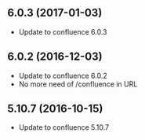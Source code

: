 
## 6.0.3 (2017-01-03)
- Update to confluence 6.0.3

## 6.0.2 (2016-12-03)
- Update to confluence 6.0.2
- No more need of /confluence in URL

## 5.10.7 (2016-10-15)
- Update to confluence 5.10.7
